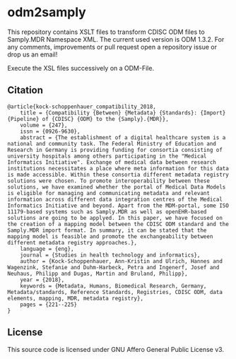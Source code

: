 # odm2samply
This repository contains XSLT files to transform CDISC ODM files to Samply.MDR Namespace XML. The current used version is ODM 1.3.2.
For any comments, improvements or pull request open a repository issue or drop us an email!  

Execute the XSL files successively on a ODM-File.  

## Citation
```
@article{kock-schoppenhauer_compatibility_2018,
	title = {Compatibility {Between} {Metadata} {Standards}: {Import} {Pipeline} of {CDISC} {ODM} to the {Samply}.{MDR}},
	volume = {247},
	issn = {0926-9630},
	abstract = {The establishment of a digital healthcare system is a national and community task. The Federal Ministry of Education and Research in Germany is providing funding for consortia consisting of university hospitals among others participating in the "Medical Informatics Initiative". Exchange of medical data between research institutions necessitates a place where meta information for this data is made accessible. Within these consortia different metadata registry solutions were chosen. To promote interoperability between these solutions, we have examined whether the portal of Medical Data Models is eligible for managing and communicating metadata and relevant information across different data integration centres of the Medical Informatics Initiative and beyond. Apart from the MDM-portal, some ISO 11179-based systems such as Samply.MDR as well as openEHR-based solutions are going to be applyed. In this paper, we have focused on the creation of a mapping model between the CDISC ODM standard and the Samply.MDR import format. In summary, it can be stated that the mapping model is feasible and promote the exchangeability between different metadata registry approaches.},
	language = {eng},
	journal = {Studies in health technology and informatics},
	author = {Kock-Schoppenhauer, Ann-Kristin and Ulrich, Hannes and Wagenzink, Stefanie and Duhm-Harbeck, Petra and Ingenerf, Josef and Neuhaus, Philipp and Dugas, Martin and Bruland, Philipp},
	year = {2018},
	keywords = {Metadata, Humans, Biomedical Research, Germany, Metadata/standards, Reference Standards, Registries, CDISC ODM, data elements, mapping, MDR, metadata registry},
	pages = {221--225}
}
```

## License
This source code is licensed under GNU Affero General Public License v3.

